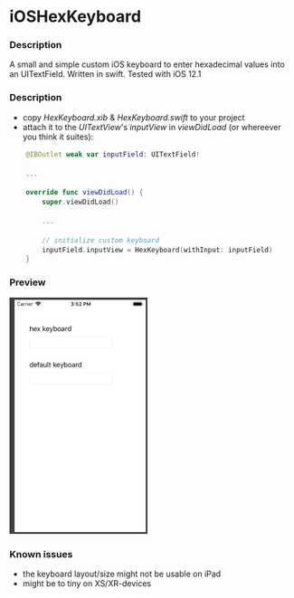 # iOSHexKeyboard

### Description
A small and simple custom iOS keyboard to enter hexadecimal values into an UITextField. 
Written in swift. Tested with iOS 12.1 

### Description
- copy _HexKeyboard.xib_ & _HexKeyboard.swift_ to your project
- attach it to the _UITextView_'s _inputView_ in _viewDidLoad_ (or whereever you think it suites):
```swift
    @IBOutlet weak var inputField: UITextField!
    
    ...

    override func viewDidLoad() {
        super.viewDidLoad()

        ...

        // initialize custom keyboard
        inputField.inputView = HexKeyboard(withInput: inputField)
    }
```
### Preview
![](doc/screencast.gif)

### Known issues
- the keyboard layout/size might not be usable on iPad
- might be to tiny on XS/XR-devices